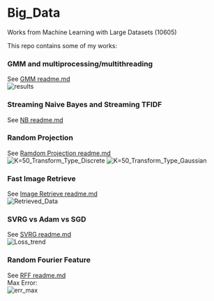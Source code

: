 # Big_Data
Works from Machine Learning with Large Datasets (10605)

This repo contains some of my works:

### GMM and multiprocessing/multithreading
See [GMM readme.md](https://github.com/Michael-Pan95/Big_Data/blob/master/Multiprocess_Multithread_GMM/readme.md) <br>
![results](https://user-images.githubusercontent.com/32520353/57574050-e0fc5a00-73ff-11e9-9c6c-c55ad643bf4d.png)

### Streaming Naive Bayes and Streaming TFIDF
See [NB readme.md](https://github.com/Michael-Pan95/Big_Data/blob/master/steaming_NaiveBayes_TFIDF/readme.md) <br>

### Random Projection
See [Ramdom Projection readme.md](https://github.com/Michael-Pan95/Big_Data/blob/master/Random%20Projection/readme.md) <br>
![K=50_Transform_Type_Discrete](https://user-images.githubusercontent.com/32520353/57574877-a352fd80-740e-11e9-8f7b-7b1c88bc1029.jpg)
![K=50_Transform_Type_Gaussian](https://user-images.githubusercontent.com/32520353/57574878-a352fd80-740e-11e9-9186-57553157719c.jpg)

### Fast Image Retrieve
See [Image Retrieve readme.md](https://github.com/Michael-Pan95/Big_Data/blob/master/Fast%20Image%20retreive/readme.md) <br>
![Retrieved_Data](https://user-images.githubusercontent.com/32520353/57574926-4572e580-740f-11e9-81ef-50965f075913.png)

###  SVRG vs Adam vs SGD
See [SVRG readme.md](https://github.com/Michael-Pan95/Big_Data/blob/master/SVRG%20vs%20SGD%20vs%20Adam/readme.md) <br>
![Loss_trend](https://user-images.githubusercontent.com/32520353/57575056-65a3a400-7411-11e9-9b8a-e744ecef6c5e.png)

### Random Fourier Feature
See [RFF readme.md](https://github.com/Michael-Pan95/Big_Data/blob/master/Random%20Fourier%20Feature/readme.md) <br>
Max Error: <br>
![err_max](https://user-images.githubusercontent.com/32520353/57575249-e9ab5b00-7414-11e9-96c4-aa97ad1a44b0.png)
